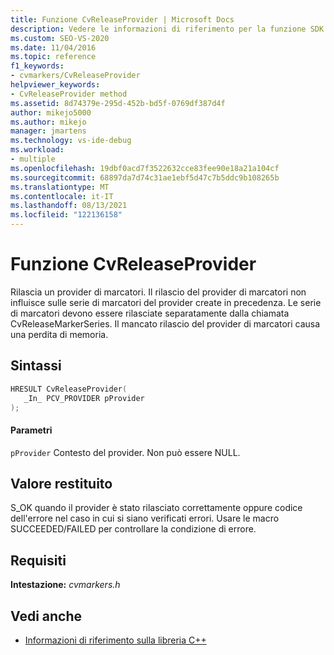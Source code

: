```yaml
---
title: Funzione CvReleaseProvider | Microsoft Docs
description: Vedere le informazioni di riferimento per la funzione SDK del visualizzatore di concorrenza CvReleaseProvider (libreria C).
ms.custom: SEO-VS-2020
ms.date: 11/04/2016
ms.topic: reference
f1_keywords:
- cvmarkers/CvReleaseProvider
helpviewer_keywords:
- CvReleaseProvider method
ms.assetid: 8d74379e-295d-452b-bd5f-0769df387d4f
author: mikejo5000
ms.author: mikejo
manager: jmartens
ms.technology: vs-ide-debug
ms.workload:
- multiple
ms.openlocfilehash: 19dbf0acd7f3522632cce83fee90e18a21a104cf
ms.sourcegitcommit: 68897da7d74c31ae1ebf5d47c7b5ddc9b108265b
ms.translationtype: MT
ms.contentlocale: it-IT
ms.lasthandoff: 08/13/2021
ms.locfileid: "122136158"
---
```

# <a name="cvreleaseprovider-function"></a>Funzione CvReleaseProvider
Rilascia un provider di marcatori. Il rilascio del provider di marcatori non influisce sulle serie di marcatori del provider create in precedenza. Le serie di marcatori devono essere rilasciate separatamente dalla chiamata CvReleaseMarkerSeries. Il mancato rilascio del provider di marcatori causa una perdita di memoria.

## <a name="syntax"></a>Sintassi

```C
HRESULT CvReleaseProvider(
   _In_ PCV_PROVIDER pProvider
);
```

#### <a name="parameters"></a>Parametri
 `pProvider` Contesto del provider. Non può essere NULL.

## <a name="return-value"></a>Valore restituito
 S_OK quando il provider è stato rilasciato correttamente oppure codice dell'errore nel caso in cui si siano verificati errori. Usare le macro SUCCEEDED/FAILED per controllare la condizione di errore.

## <a name="requirements"></a>Requisiti
 **Intestazione:** *cvmarkers.h*

## <a name="see-also"></a>Vedi anche
- [Informazioni di riferimento sulla libreria C++](../profiling/cpp-library-reference.md)